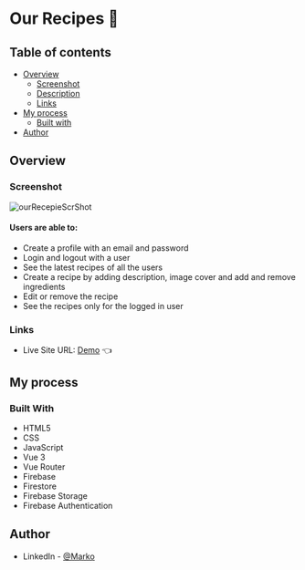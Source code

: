 # Our Recipes :meat_on_bone:

## Table of contents

- [Overview](#overview)
  - [Screenshot](#screenshot)
  - [Description](#users-are-able-to)
  - [Links](#links)
- [My process](#my-process)
  - [Built with](#built-with)
- [Author](#author)

## Overview

### Screenshot

![ourRecepieScrShot](https://user-images.githubusercontent.com/35734717/169710025-71b508d0-80bb-41b7-8c6b-a785de0c4355.png)


#### Users are able to:
- Create a profile with an email and password
- Login and logout with a user
- See the latest recipes of all the users
- Create a recipe by adding description, image cover and add and remove ingredients
- Edit or remove the recipe
- See the recipes only for the logged in user


### Links

- Live Site URL: [Demo](https://music-list-2090f.web.app/) 👈

## My process

### Built With
- HTML5
- CSS
- JavaScript
- Vue 3
- Vue Router
- Firebase
- Firestore
- Firebase Storage
- Firebase Authentication
  

## Author
- LinkedIn - [@Marko](https://www.linkedin.com/in/marko-hristovski-77b9a6149/)
